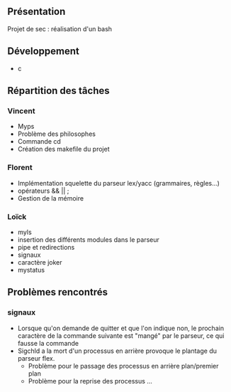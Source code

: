 ## Présentation ##

Projet de sec : réalisation d'un bash

## Développement ##

- c
 
## Répartition des tâches 
### Vincent
- Myps
- Problème des philosophes
- Commande cd
- Création des makefile du projet

### Florent 
- Implémentation squelette du parseur lex/yacc (grammaires, règles...)
- opérateurs && || ;
- Gestion de la mémoire

### Loïck
- myls
- insertion des différents modules dans le parseur 
- pipe et redirections
- signaux
- caractère joker
- mystatus

## Problèmes rencontrés
### signaux
- Lorsque qu'on demande de quitter et que l'on indique non, le prochain caractère de la commande suivante est "mangé" par le parseur, ce qui fausse la commande
- Sigchld a la mort d'un processus en arrière provoque le plantage du parseur flex.
	- Problème pour le passage des processus en arrière plan/premier plan
	- Problème pour la reprise des processus
...


